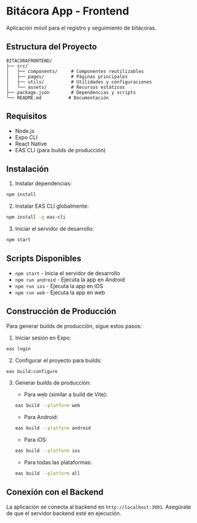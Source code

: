 # Bitácora App - Frontend

Aplicación móvil para el registro y seguimiento de bitácoras.

## Estructura del Proyecto

```
BITACORAFRONTEND/
├── src/
│   ├── components/     # Componentes reutilizables
│   ├── pages/          # Páginas principales
│   ├── utils/          # Utilidades y configuraciones
│   └── assets/         # Recursos estáticos
├── package.json        # Dependencias y scripts
└── README.md          # Documentación
```

## Requisitos

- Node.js
- Expo CLI
- React Native
- EAS CLI (para builds de producción)

## Instalación

1. Instalar dependencias:
```bash
npm install
```

2. Instalar EAS CLI globalmente:
```bash
npm install -g eas-cli
```

3. Iniciar el servidor de desarrollo:
```bash
npm start
```

## Scripts Disponibles

- `npm start` - Inicia el servidor de desarrollo
- `npm run android` - Ejecuta la app en Android
- `npm run ios` - Ejecuta la app en iOS
- `npm run web` - Ejecuta la app en web

## Construcción de Producción

Para generar builds de producción, sigue estos pasos:

1. Iniciar sesión en Expo:
```bash
eas login
```

2. Configurar el proyecto para builds:
```bash
eas build:configure
```

3. Generar builds de producción:

   - Para web (similar a build de Vite):
   ```bash
   eas build --platform web
   ```

   - Para Android:
   ```bash
   eas build --platform android
   ```

   - Para iOS:
   ```bash
   eas build --platform ios
   ```

   - Para todas las plataformas:
   ```bash
   eas build --platform all
   ```

## Conexión con el Backend

La aplicación se conecta al backend en `http://localhost:3001`. Asegúrate de que el servidor backend esté en ejecución. 